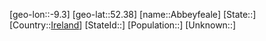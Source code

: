 ﻿---
location: [52.38,-9.3]
type: City
tags:
- geo/City


SpocWebEntityId: 28645
isDeleted: false
confidential: public

---
[geo-lon::-9.3]
[geo-lat::52.38]
[name::Abbeyfeale]
[State::]
[Country::[Ireland](geo/Continent/Europe/Ireland.md)]
[StateId::]
[Population::]
[Unknown::]

